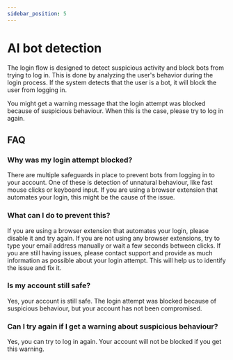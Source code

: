 ```yaml
---
sidebar_position: 5
---
```


# AI bot detection

The login flow is designed to detect suspicious activity and block bots from trying to log in. This is done by analyzing the user's behavior during the login process. If the system detects that the user is a bot, it will block the user from logging in. 

You might get a warning message that the login attempt was blocked because of suspicious behaviour. When this is the case, please try to log in again. 

## FAQ

### Why was my login attempt blocked?

There are multiple safeguards in place to prevent bots from logging in to your account. One of these is detection of unnatural behaviour, like fast mouse clicks or keyboard input. If you are using a browser extension that automates your login, this might be the cause of the issue.

### What can I do to prevent this?

If you are using a browser extension that automates your login, please disable it and try again. If you are not using any browser extensions, try to type your email address manually or wait a few seconds between clicks. If you are still having issues, please contact support and provide as much information as possible about your login attempt. This will help us to identify the issue and fix it.

### Is my account still safe?

Yes, your account is still safe. The login attempt was blocked because of suspicious behaviour, but your account has not been compromised. 

### Can I try again if I get a warning about suspicious behaviour?

Yes, you can try to log in again. Your account will not be blocked if you get this warning.